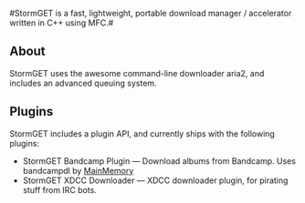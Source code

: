 #StormGET is a fast, lightweight, portable download manager / accelerator written in C++ using MFC.#

About
------------
StormGET uses the awesome command-line downloader aria2, and includes an advanced queuing system.

Plugins
------------
StormGET includes a plugin API, and currently ships with the following plugins:

- StormGET Bandcamp Plugin — Download albums from Bandcamp. Uses bandcampdl by [MainMemory](http://mm.reimuhakurei.net/)
- StormGET XDCC Downloader — XDCC downloader plugin, for pirating stuff from IRC bots.